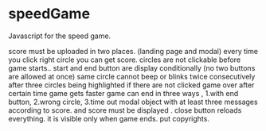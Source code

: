# speedGame

Javascript for the speed game.

score must be uploaded in two places. (landing page and modal)
every time you click right circle you can get score.
circles are not clickable before game starts..
start and end button are display conditionally (no two buttons are allowed at once)
same circle cannot beep or blinks twice consecutively
after three circles being highlighted if there are not clicked game over
after certain time game gets faster
game can end in three ways , 1.with end button, 2.wrong circle, 3.time out
modal object with at least three messages according to score. and score must be displayed . close button reloads everything. it is visible only when game ends.
put copyrights.
